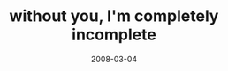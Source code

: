 ---
layout: base.njk
title : 'without you, I&#39;m completely incomplete' 
view_title : 'without you, I&#39;m completely incomplete' 
year : '2008' 
date : '2008-03-04' 
img_file : '/drawing/withoutyouimcompletelyincomplete.png' 
html_file : 'withoutyouimcompletelyincomplete' 
next_html : 'wheredoifit.html' 
year_order : '98' 
permalink : "title/{{html_file}}.html"
---